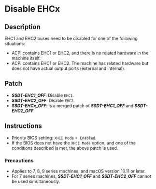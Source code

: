 # Disable EHCx

## Description

EHC1 and EHC2 buses need to be disabled for one of the following situations:

- ACPI contains EHC1 or EHC2, and there is no related hardware in the machine itself.
- ACPI contains EHC1 or EHC2. The machine has related hardware but does not have actual output ports (external and internal).

## Patch

- ***SSDT-EHC1_OFF***: Disable `EHC1`.
- ***SSDT-EHC2_OFF***: Disable `EHC2`.
- ***SSDT-EHCx_OFF***: is a merged patch of ***SSDT-EHC1_OFF*** and ***SSDT-EHC2_OFF***.

## Instructions

- Priority BIOS setting: `XHCI Mode` =` Enabled`.
- If the BIOS does not have the `XHCI Mode` option, and one of the conditions described is met, the above patch is used.

### Precautions

- Applies to 7, 8, 9 series machines, and macOS version 10.11 or later.
- For 7 series machines, ***SSDT-EHC1_OFF*** and ***SSDT-EHC2_OFF*** cannot be used simultaneously.
